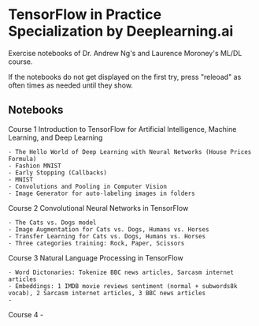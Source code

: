 # TensorFlow in Practice Specialization by Deeplearning.ai
 Exercise notebooks of Dr. Andrew Ng's and Laurence Moroney's ML/DL course.
 
 If the notebooks do not get displayed on the first try, press "releoad" as often times as needed until they show.

## Notebooks

Course 1 Introduction to TensorFlow for Artificial Intelligence, Machine Learning, and Deep Learning

	- The Hello World of Deep Learning with Neural Networks (House Prices Formula)
	- Fashion MNIST
	- Early Stopping (Callbacks)
	- MNIST
	- Convolutions and Pooling in Computer Vision
	- Image Generator for auto-labeling images in folders

Course 2 Convolutional Neural Networks in TensorFlow

	- The Cats vs. Dogs model
	- Image Augmentation for Cats vs. Dogs, Humans vs. Horses
	- Transfer Learning for Cats vs. Dogs, Humans vs. Horses
	- Three categories training: Rock, Paper, Scissors

Course 3 Natural Language Processing in TensorFlow

	- Word Dictonaries: Tokenize BBC news articles, Sarcasm internet articles
	- Embeddings: 1 IMDB movie reviews sentiment (normal + subwords8k vocab), 2 Sarcasm internet articles, 3 BBC news articles
	- 
	
Course 4
	- 